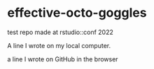 # effective-octo-goggles
test repo made at rstudio::conf 2022

A line I wrote on my local computer.

a line I wrote on GitHub in the browser
